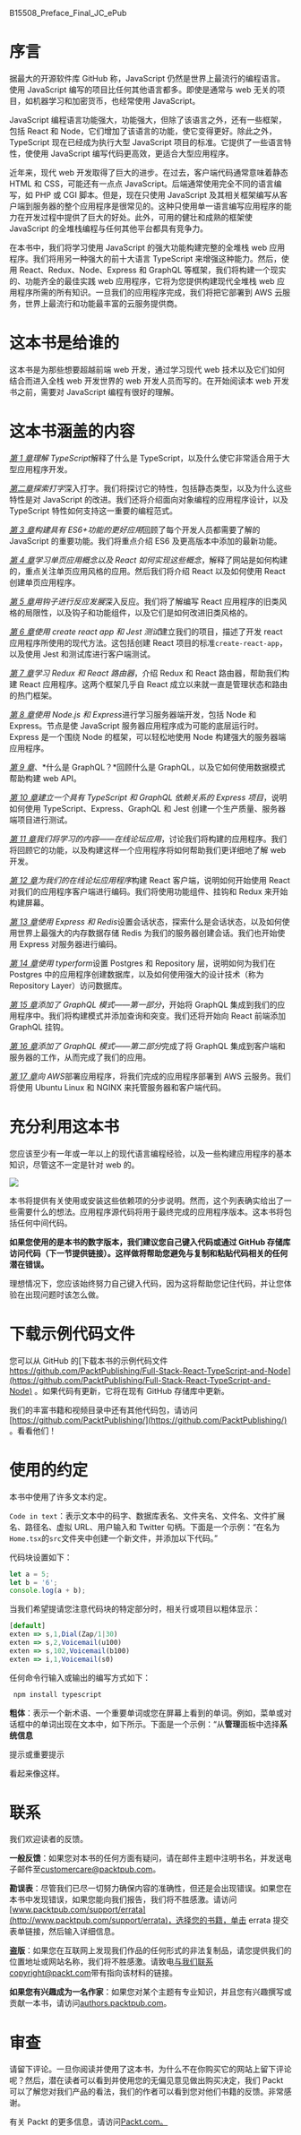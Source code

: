 B15508_Preface_Final_JC_ePub

# 序言

据最大的开源软件库 GitHub 称，JavaScript 仍然是世界上最流行的编程语言。使用 JavaScript 编写的项目比任何其他语言都多。即使是通常与 web 无关的项目，如机器学习和加密货币，也经常使用 JavaScript。

JavaScript 编程语言功能强大，功能强大，但除了该语言之外，还有一些框架，包括 React 和 Node，它们增加了该语言的功能，使它变得更好。除此之外，TypeScript 现在已经成为执行大型 JavaScript 项目的标准。它提供了一些语言特性，使使用 JavaScript 编写代码更高效，更适合大型应用程序。

近年来，现代 web 开发取得了巨大的进步。在过去，客户端代码通常意味着静态 HTML 和 CSS，可能还有一点点 JavaScript。后端通常使用完全不同的语言编写，如 PHP 或 CGI 脚本。但是，现在只使用 JavaScript 及其相关框架编写从客户端到服务器的整个应用程序是很常见的。这种只使用单一语言编写应用程序的能力在开发过程中提供了巨大的好处。此外，可用的健壮和成熟的框架使 JavaScript 的全堆栈编程与任何其他平台都具有竞争力。

在本书中，我们将学习使用 JavaScript 的强大功能构建完整的全堆栈 web 应用程序。我们将用另一种强大的前十大语言 TypeScript 来增强这种能力。然后，使用 React、Redux、Node、Express 和 GraphQL 等框架，我们将构建一个现实的、功能齐全的最佳实践 web 应用程序，它将为您提供构建现代全堆栈 web 应用程序所需的所有知识。一旦我们的应用程序完成，我们将把它部署到 AWS 云服务，世界上最流行和功能最丰富的云服务提供商。

# 这本书是给谁的

这本书是为那些想要超越前端 web 开发，通过学习现代 web 技术以及它们如何结合而进入全栈 web 开发世界的 web 开发人员而写的。在开始阅读本 web 开发书之前，需要对 JavaScript 编程有很好的理解。

# 这本书涵盖的内容

[*第 1 章*](01.html#_idTextAnchor017)*理解 TypeScript*解释了什么是 TypeScript，以及什么使它非常适合用于大型应用程序开发。

[*第二章*](02.html#_idTextAnchor025)*探索打字*深入打字。我们将探讨它的特性，包括静态类型，以及为什么这些特性是对 JavaScript 的改进。我们还将介绍面向对象编程的应用程序设计，以及 TypeScript 特性如何支持这一重要的编程范式。

[*第 3 章*](03.html#_idTextAnchor052)*构建具有 ES6+功能的更好应用*回顾了每个开发人员都需要了解的 JavaScript 的重要功能。我们将重点介绍 ES6 及更高版本中添加的最新功能。

[*第 4 章*](04.html#_idTextAnchor072)*学习单页应用概念以及 React 如何实现这些概念*，解释了网站是如何构建的，重点关注单页应用风格的应用。然后我们将介绍 React 以及如何使用 React 创建单页应用程序。

[*第 5 章*](05.html#_idTextAnchor081)*用钩子进行反应发展*深入反应。我们将了解编写 React 应用程序的旧类风格的局限性，以及钩子和功能组件，以及它们是如何改进旧类风格的。

[*第 6 章*](06.html#_idTextAnchor091)*使用 create react app 和 Jest 测试*建立我们的项目，描述了开发 react 应用程序所使用的现代方法。这包括创建 React 项目的标准`create-react-app`，以及使用 Jest 和测试库进行客户端测试。

[*第 7 章*](07.html#_idTextAnchor110)*学习 Redux 和 React 路由器*，介绍 Redux 和 React 路由器，帮助我们构建 React 应用程序。这两个框架几乎自 React 成立以来就一直是管理状态和路由的热门框架。

[*第 8 章*](08.html#_idTextAnchor122)*使用 Node.js 和 Express*进行学习服务器端开发，包括 Node 和 Express。节点是使 JavaScript 服务器应用程序成为可能的底层运行时。Express 是一个围绕 Node 的框架，可以轻松地使用 Node 构建强大的服务器端应用程序。

[*第 9 章*](09.html#_idTextAnchor139)、*什么是 GraphQL？*回顾什么是 GraphQL，以及它如何使用数据模式帮助构建 web API。

[*第 10 章*](10.html#_idTextAnchor147)*建立一个具有 TypeScript 和 GraphQL 依赖关系的 Express 项目*，说明如何使用 TypeScript、Express、GraphQL 和 Jest 创建一个生产质量、服务器端项目进行测试。

[*第 11 章*](11.html#_idTextAnchor167)*我们将学习的内容——在线论坛应用*，讨论我们将构建的应用程序。我们将回顾它的功能，以及构建这样一个应用程序将如何帮助我们更详细地了解 web 开发。

[*第 12 章*](12.html#_idTextAnchor179)*为我们的在线论坛应用程序*构建 React 客户端，说明如何开始使用 React 对我们的应用程序客户端进行编码。我们将使用功能组件、挂钩和 Redux 来开始构建屏幕。

[*第 13 章*](13.html#_idTextAnchor208)*使用 Express 和 Redis*设置会话状态，探索什么是会话状态，以及如何使用世界上最强大的内存数据存储 Redis 为我们的服务器创建会话。我们也开始使用 Express 对服务器进行编码。

[*第 14 章*](14.html#_idTextAnchor216)*使用 typerform*设置 Postgres 和 Repository 层，说明如何为我们在 Postgres 中的应用程序创建数据库，以及如何使用强大的设计技术（称为 Repository Layer）访问数据库。

[*第 15 章*](15.html#_idTextAnchor222)*添加了 GraphQL 模式——第一部分*，开始将 GraphQL 集成到我们的应用程序中。我们将构建模式并添加查询和突变。我们还将开始向 React 前端添加 GraphQL 挂钩。

[*第 16 章*](16.html#_idTextAnchor254)*添加了 GraphQL 模式——第二部分*完成了将 GraphQL 集成到客户端和服务器的工作，从而完成了我们的应用。

[*第 17 章*](17.html#_idTextAnchor259)*向 AWS*部署应用程序，将我们完成的应用程序部署到 AWS 云服务。我们将使用 Ubuntu Linux 和 NGINX 来托管服务器和客户端代码。

# 充分利用这本书

您应该至少有一年或一年以上的现代语言编程经验，以及一些构建应用程序的基本知识，尽管这不一定是针对 web 的。

![](image/Preface_1.jpg)

本书将提供有关使用或安装这些依赖项的分步说明。然而，这个列表确实给出了一些需要什么的想法。应用程序源代码将用于最终完成的应用程序版本。这本书将包括任何中间代码。

**如果您使用的是本书的数字版本，我们建议您自己键入代码或通过 GitHub 存储库访问代码（下一节提供链接）。这样做将帮助您避免与复制和粘贴代码相关的任何潜在错误。**

理想情况下，您应该始终努力自己键入代码，因为这将帮助您记住代码，并让您体验在出现问题时该怎么做。

# 下载示例代码文件

您可以从 GitHub 的[下载本书的示例代码文件 https://github.com/PacktPublishing/Full-Stack-React-TypeScript-and-Node](https://github.com/PacktPublishing/Full-Stack-React-TypeScript-and-Node) 。如果代码有更新，它将在现有 GitHub 存储库中更新。

我们的丰富书籍和视频目录中还有其他代码包，请访问[https://github.com/PacktPublishing/](https://github.com/PacktPublishing/) 。看看他们！

# 使用的约定

本书中使用了许多文本约定。

`Code in text`：表示文本中的码字、数据库表名、文件夹名、文件名、文件扩展名、路径名、虚拟 URL、用户输入和 Twitter 句柄。下面是一个示例：“在名为`Home.tsx`的`src`文件夹中创建一个新文件，并添加以下代码。”

代码块设置如下：

```js
let a = 5;
let b = '6';
console.log(a + b);
```

当我们希望提请您注意代码块的特定部分时，相关行或项目以粗体显示：

```js
[default]
exten => s,1,Dial(Zap/1|30)
exten => s,2,Voicemail(u100)
exten => s,102,Voicemail(b100)
exten => i,1,Voicemail(s0)
```

任何命令行输入或输出的编写方式如下：

```js
 npm install typescript
```

**粗体**：表示一个新术语、一个重要单词或您在屏幕上看到的单词。例如，菜单或对话框中的单词出现在文本中，如下所示。下面是一个示例：“从**管理**面板中选择**系统信息**

提示或重要提示

看起来像这样。

# 联系

我们欢迎读者的反馈。

**一般反馈**：如果您对本书的任何方面有疑问，请在邮件主题中注明书名，并发送电子邮件至[customercare@packtpub.com](mailto:customercare@packtpub.com)。

**勘误表**：尽管我们已尽一切努力确保内容的准确性，但还是会出现错误。如果您在本书中发现错误，如果您能向我们报告，我们将不胜感激。请访问[www.packtpub.com/support/errata](http://www.packtpub.com/support/errata)，选择您的书籍，单击 errata 提交表单链接，然后输入详细信息。

**盗版**：如果您在互联网上发现我们作品的任何形式的非法复制品，请您提供我们的位置地址或网站名称，我们将不胜感激。请致电[与我们联系 copyright@packt.com](mailto:copyright@packt.com)带有指向该材料的链接。

**如果您有兴趣成为一名作家**：如果您对某个主题有专业知识，并且您有兴趣撰写或贡献一本书，请访问[authors.packtpub.com](http://authors.packtpub.com)。

# 审查

请留下评论。一旦你阅读并使用了这本书，为什么不在你购买它的网站上留下评论呢？然后，潜在读者可以看到并使用您的无偏见意见做出购买决定，我们 Packt 可以了解您对我们产品的看法，我们的作者可以看到您对他们书籍的反馈。非常感谢。

有关 Packt 的更多信息，请访问[Packt.com。](http://packt.com.)